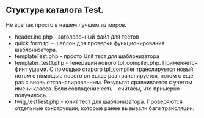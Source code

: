 ## Стуктура каталога Test.

Не все так просто в нашем лучшем из миров.

- header.inc.php - заголовочный файл для тестов
- quick.form.tpl - шаблон для проверки функционирования шаблонизатора.
- templateTest.php - просто Unit тест для шаблонизатора
- templater_test1.php - генерация нового tpl_compiler.php. Применяется финт ушами. С помощью старого tpl_compiler транслируется новый, потом с помощью нового он ешще раз транслируется, потом с еще раз с вновь оттранслированным. Результат сравнивается с учетом имени класса. Если совпадение есть - считаем, что примерно получилось...
- twig_testTest.php - юнит тест для шаблонизатора. Проверяются отдельные конструкции, которые ранее вызывали баги трансляции.

